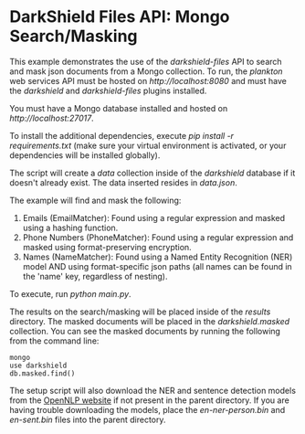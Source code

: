 # DarkShield Files API: Mongo Search/Masking

This example demonstrates the use of the *darkshield-files* API to search and mask json
documents from a Mongo collection. To run, the *plankton* web services API must be hosted on 
*http://localhost:8080* and must have the *darkshield* and *darkshield-files* plugins 
installed.

You must have a Mongo database installed and hosted on *http://localhost:27017*.

To install the additional dependencies, execute *pip install -r requirements.txt* 
(make sure your virtual environment is activated, or your dependencies will 
be installed globally).

The script will create a *data* collection inside of the *darkshield* database if it
doesn't already exist. The data inserted resides in *data.json*.

The example will find and mask the following:

1. Emails (EmailMatcher): Found using a regular expression and masked using a hashing
function.
2. Phone Numbers (PhoneMatcher): Found using a regular expression and masked using
format-preserving encryption.
3. Names (NameMatcher): Found using a Named Entity Recognition (NER) model AND using
format-specific json paths (all names can be found in the 'name' key, regardless
of nesting).

To execute, run *python main.py*.

The results on the search/masking will be placed inside of the *results* directory. The
masked documents will be placed in the *darkshield.masked* collection. You can see the
masked documents by running the following from the command line:

    mongo
    use darkshield
    db.masked.find()

The setup script will also download the NER and sentence detection models from 
the [OpenNLP website](http://opennlp.sourceforge.net/models-1.5/) if not present 
in the parent directory. If you are having trouble downloading the models, place 
the *en-ner-person.bin* and *en-sent.bin* files into the parent directory.